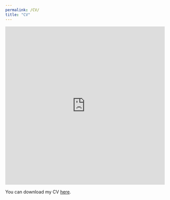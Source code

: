 ```yaml
---
permalink: /CV/
title: "CV"
---
```


<iframe src="https://psyen0824.github.io/peishanyen.github.io/files/PSY_CV.pdf" width="100%" height="500" frameborder="no" border="0" marginwidth="0" marginheight="0"></iframe>

You can download my CV [here](https://psyen0824.github.io/peishanyen.github.io/files/PSY_CV.pdf).
